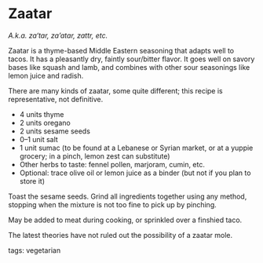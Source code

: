 Zaatar
======

_A.k.a. za‘tar, za’atar, zattr, etc._

Zaatar is a thyme-based Middle Eastern seasoning that adapts well to tacos. It has a pleasantly dry, faintly sour/bitter flavor. It goes well on savory bases like squash and lamb, and combines with other sour seasonings like lemon juice and radish.

There are many kinds of zaatar, some quite different; this recipe is representative, not definitive.

* 4 units thyme
* 2 units oregano
* 2 units sesame seeds
* 0–1 unit salt
* 1 unit sumac (to be found at a Lebanese or Syrian market, or at a yuppie grocery; in a pinch, lemon zest can substitute)
* Other herbs to taste: fennel pollen, marjoram, cumin, etc.
* Optional: trace olive oil or lemon juice as a binder (but not if you plan to store it)

Toast the sesame seeds. Grind all ingredients together using any method, stopping when the mixture is not too fine to pick up by pinching.

May be added to meat during cooking, or sprinkled over a finshied taco.

The latest theories have not ruled out the possibility of a zaatar mole.

tags: vegetarian
